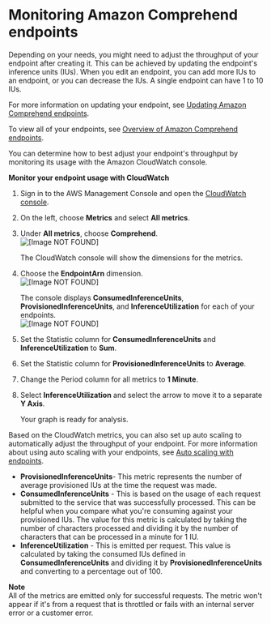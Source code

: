 # Monitoring Amazon Comprehend endpoints<a name="manage-endpoints-monitor"></a>

Depending on your needs, you might need to adjust the throughput of your endpoint after creating it\. This can be achieved by updating the endpoint's inference units \(IUs\)\. When you edit an endpoint, you can add more IUs to an endpoint, or you can decrease the IUs\. A single endpoint can have 1 to 10 IUs\. 

For more information on updating your endpoint, see [Updating Amazon Comprehend endpoints](manage-endpoints-update.md)\.

To view all of your endpoints, see [Overview of Amazon Comprehend endpoints](manage-endpoints-overview.md)\.

You can determine how to best adjust your endpoint's throughput by monitoring its usage with the Amazon CloudWatch console\.

**Monitor your endpoint usage with CloudWatch**

1. Sign in to the AWS Management Console and open the [CloudWatch console](https://console.aws.amazon.com/cloudwatch/)\.

1. On the left, choose **Metrics** and select **All metrics**\.

1. Under **All metrics**, choose **Comprehend**\.  
![\[Image NOT FOUND\]](http://docs.aws.amazon.com/comprehend/latest/dg/images/cloudwatch-metrics1.png)

   The CloudWatch console will show the dimensions for the metrics\. 

1. Choose the **EndpointArn** dimension\.   
![\[Image NOT FOUND\]](http://docs.aws.amazon.com/comprehend/latest/dg/images/cloudwatch-metrics2.png)

   The console displays **ConsumedInferenceUnits**, **ProvisionedInferenceUnits**, and **InferenceUtilization** for each of your endpoints\.  
![\[Image NOT FOUND\]](http://docs.aws.amazon.com/comprehend/latest/dg/images/cloudwatch-metrics3.png)

1. Set the Statistic column for **ConsumedInferenceUnits** and **InferenceUtilization** to **Sum**\.

1. Set the Statistic column for **ProvisionedInferenceUnits** to **Average**\.

1. Change the Period column for all metrics to **1 Minute**\.

1. Select **InferenceUtilization** and select the arrow to move it to a separate **Y Axis**\.

   Your graph is ready for analysis\. 

     


Based on the CloudWatch metrics, you can also set up auto scaling to automatically adjust the throughput of your endpoint\. For more information about using auto scaling with your endpoints, see [Auto scaling with endpoints](comprehend-autoscaling.md)\. 


+ **ProvisionedInferenceUnits**\- This metric represents the number of average provisioned IUs at the time the request was made\. 
+ **ConsumedInferenceUnits** \- This is based on the usage of each request submitted to the service that was successfully processed\. This can be helpful when you compare what you're consuming against your provisioned IUs\. The value for this metric is calculated by taking the number of characters processed and dividing it by the number of characters that can be processed in a minute for 1 IU\. 
+ **InferenceUtilization** \- This is emitted per request\. This value is calculated by taking the consumed IUs defined in **ConsumedInferenceUnits** and dividing it by **ProvisionedInferenceUnits** and converting to a percentage out of 100\. 

**Note**  
 All of the metrics are emitted only for successful requests\. The metric won't appear if it's from a request that is throttled or fails with an internal server error or a customer error\. 